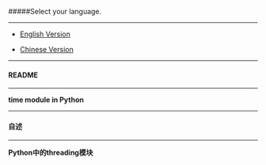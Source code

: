 #####Select your language.

---------

* [English Version](#EV)

* [Chinese Version](#CV)

---------

<h4 id = 'EV'>README</h4>

---------

**time module in Python**

---------

<h4 id = 'CV'>自述</h4>

---------

**Python中的threading模块**